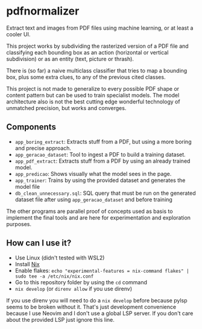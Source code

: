 # pdfnormalizer

Extract text and images from PDF files using machine learning, or at least a cooler UI.

This project works by subdividing the rasterized version of a PDF file and classifying each bounding box as an action (horizontal or vertical subdivision) or as an entity (text, picture or thrash).

There is (so far) a naive multiclass classifier that tries to map a bounding box, plus some extra clues, to any of the previous cited classes.

This project is not made to generalize to every possible PDF shape or content pattern but can be used to train specialist models. The model architecture also is not the best cutting edge wonderful technology of unmatched precision, but works and converges.

## Components
- `app_boring_extract`: Extracts stuff from a PDF, but using a more boring and precise approach.
- `app_geracao_dataset`: Tool to ingest a PDF to build a training dataset.
- `app_pdf_extract`: Extracts stuff from a PDF by using an already trained model.
- `app_predicao`: Shows visually what the model sees in the page.
- `app_trainer`: Trains by using the provided dataset and generates the model file
- `db_clean_unnecessary.sql`: SQL query that must be run on the generated dataset file after using `app_geracao_dataset` and before training

The other programs are parallel proof of concepts used as basis to implement the final tools and are here for experimentation and exploration purposes.

## How can I use it?

- Use Linux (didn't tested with WSL2)
- Install [Nix](https://nixos.org)
- Enable flakes: `echo "experimental-features = nix-command flakes" | sudo tee -a /etc/nix/nix.conf`
- Go to this repository folder by using the `cd` command
- `nix develop` (or `direnv allow` if you use direnv)

If you use direnv you will need to do a `nix develop` before because pylsp seems to be broken without it. That's just development convenience because I use Neovim and I don't use a global LSP server. If you don't care about the provided LSP just ignore this line.
